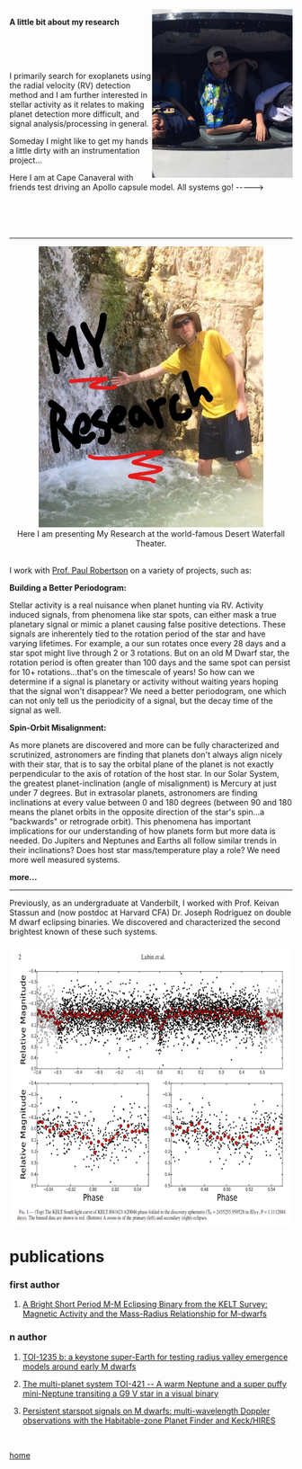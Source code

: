 <img align="right" src="./temp3.jpg" width="250" height="300">

<strong>A little bit about my research</strong>

<br>
<br>
<br>

I primarily search for exoplanets using the radial velocity (RV) detection method and I am further interested in stellar activity as it relates to making planet detection more difficult, and signal analysis/processing in general. 

Someday I might like to get my hands a little dirty with an instrumentation project...

Here I am at Cape Canaveral with friends test driving an Apollo capsule model. All systems go!  ----->
<br>
<br>
<br>
<br>
<br>

* * * 


<center><img  src="./jackpic5.jpg" width="400" height="500"></center>
<center>Here I am presenting My Research at the world-famous Desert Waterfall Theater.</center>

<br>

I work with [Prof. Paul Robertson](https://faculty.sites.uci.edu/robertson/) on a variety of projects, such as:

<strong>Building a Better Periodogram:</strong> 

Stellar activity is a real nuisance when planet hunting via RV. Activity induced signals, 
from phenomena like star spots, can either mask a true planetary signal or mimic a planet causing false positive detections. 
These signals are inherentely tied to the rotation period of the star and have varying lifetimes. For example, a our sun
rotates once every 28 days and a star spot might live through 2 or 3 rotations. But on an old M Dwarf star, the rotation period is often greater than 100 days and the same spot can persist for 10+ rotations...that's on the timescale of years! 
So how can we determine if a signal is planetary or activity without waiting years hoping that the signal won't disappear? 
We need a better periodogram, one which can not only tell us the periodicity of a signal, but the decay time of the signal as well. 

<strong>Spin-Orbit Misalignment:</strong> 

As more planets are discovered and more can be fully characterized and scrutinized, astronomers are finding that planets don't always
align nicely with their star, that is to say the orbital plane of the planet is not exactly perpendicular to the axis of rotation of the host star. In our Solar System, the greatest planet-inclination (angle of misalignment) is Mercury at just under 7 degrees. 
But in extrasolar planets, astronomers are finding inclinations at every value between 0 and 180 degrees (between 90 and 180 means the planet orbits in the opposite direction of the star's spin...a "backwards" or retrograde orbit). 
This phenomena has important implications for our understanding of how planets form but more data is needed. Do Jupiters and Neptunes and Earths all follow similar trends in their inclinations? Does host star mass/temperature play a role?
We need more well measured systems.

<strong>more...</strong>




* * * 

Previously, as an undergraduate at Vanderbilt, I worked with Prof. Keivan Stassun and (now postdoc 
at Harvard CFA) Dr. Joseph Rodriguez on double M dwarf eclipsing binaries. 
We discovered and characterized the second brightest known of these such systems.

<center><img align="middle" src= "./keltks20.png" width="600" height="500"></center>



# publications

### first author

1. [A Bright Short Period M-M Eclipsing Binary from the KELT Survey: Magnetic Activity and the Mass-Radius Relationship for M-dwarfs](https://arxiv.org/abs/1706.02401)

### n author

1. [TOI-1235 b: a keystone super-Earth for testing radius valley emergence models around early M dwarfs](https://arxiv.org/abs/2004.06682)

2. [The multi-planet system TOI-421 -- A warm Neptune and a super puffy mini-Neptune transiting a G9 V star in a visual binary](https://arxiv.org/abs/2004.10095)

3. [Persistent starspot signals on M dwarfs: multi-wavelength Doppler observations with the Habitable-zone Planet Finder and Keck/HIRES](https://arxiv.org/abs/2005.09657)

<br>


[home](./)
